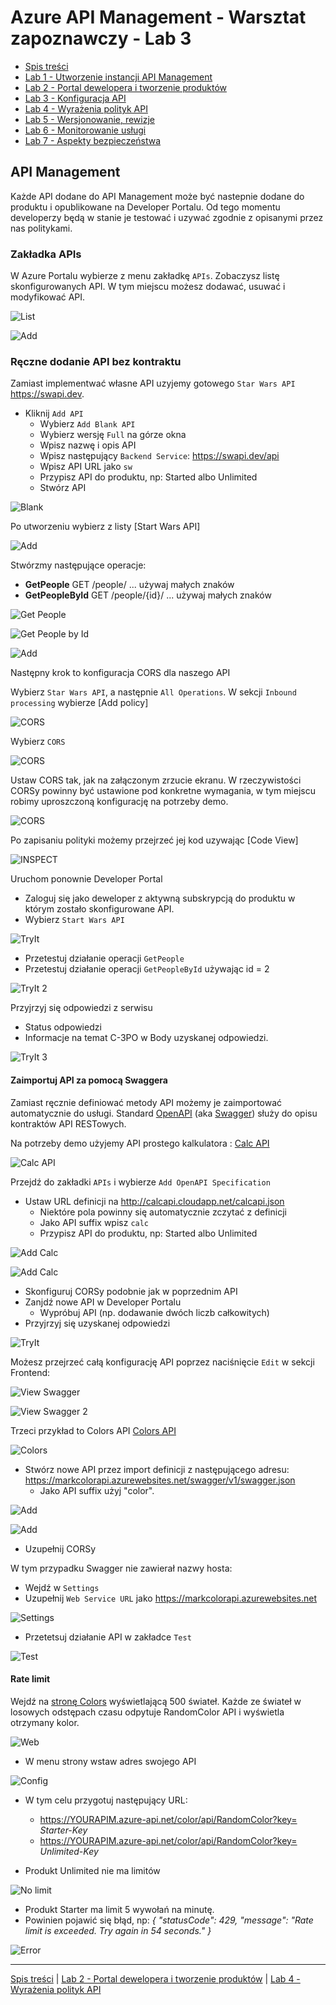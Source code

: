 # Azure API Management - Warsztat zapoznawczy - Lab 3

- [Spis treści](README.md)
- [Lab 1 - Utworzenie instancji API Management](apimanagement-1.md)
- [Lab 2 - Portal dewelopera i tworzenie produktów](apimanagement-2.md)
- [Lab 3 - Konfiguracja API](apimanagement-3.md)
- [Lab 4 - Wyrażenia polityk API](apimanagement-4.md)
- [Lab 5 - Wersjonowanie, rewizje](apimanagement-5.md)
- [Lab 6 - Monitorowanie usługi](apimanagement-6.md)
- [Lab 7 - Aspekty bezpieczeństwa](apimanagement-7.md)

## API Management

Każde API dodane do API Management może być nastepnie dodane do produktu i opublikowane na Developer Portalu. Od tego momentu developerzy będą w stanie je testować i uzywać zgodnie z opisanymi przez nas politykami.

### Zakładka APIs

W Azure Portalu wybierze z menu zakładkę `APIs`. Zobaczysz listę skonfigurowanych API. W tym miejscu możesz dodawać, usuwać i modyfikować API.

![List](Images/APIMListAPIs.png)

![Add](Images/APIMAddAPIs.png)

### Ręczne dodanie API bez kontraktu

Zamiast implementwać własne API uzyjemy gotowego `Star Wars API` <https://swapi.dev>.

- Kliknij `Add API`
  - Wybierz `Add Blank API`
  - Wybierz wersję `Full` na górze okna
  - Wpisz nazwę i opis API
  - Wpisz następujący `Backend Service`: <https://swapi.dev/api>
  - Wpisz API URL jako `sw`
  - Przypisz API do produktu, np: Started albo Unlimited
  - Stwórz API

![Blank](Images/APIMAddBlankAPI.png)

Po utworzeniu wybierz z listy [Start Wars API]

![Add](Images/APIMAddStarWars.png)

Stwórzmy następujące operacje:

- **GetPeople** GET /people/ ... używaj małych znaków
- **GetPeopleById** GET /people/{id}/ ... używaj małych znaków

![Get People](Images/APIMAddSWGetPeople.png)

![Get People by Id](Images/APIMAddSWGetPeopleById.png)

![Add](Images/APIMAddSWOperations.png)

Następny krok to konfiguracja CORS dla naszego API

Wybierz `Star Wars API`, a następnie `All Operations`. W sekcji `Inbound processing` wybierze [Add policy]

![CORS](Images/APIMSWCORS1.png)

Wybierz `CORS`

![CORS](Images/APIMCORS2.png)

Ustaw CORS tak, jak na załączonym zrzucie ekranu. W rzeczywistości CORSy powinny być ustawione pod konkretne wymagania, w tym miejscu robimy uproszczoną konfigurację na potrzeby demo.

![CORS](Images/APIMCORS3.png)

Po zapisaniu polityki możemy przejrzeć jej kod uzywając [Code View]

![INSPECT](Images/APIMCORS4.png)

Uruchom ponownie Developer Portal

- Zaloguj się jako deweloper z aktywną subskrypcją do produktu w którym zostało skonfigurowane API.
- Wybierz `Start Wars API`

![TryIt](Images/APIMSWTryIt1.png)

- Przetestuj działanie operacji `GetPeople`
- Przetestuj działanie operacji `GetPeopleById` używając id = 2

![TryIt 2](Images/APIMSWTryIt2.png)

Przyjrzyj się odpowiedzi z serwisu

- Status odpowiedzi
- Informacje na temat C-3PO w Body uzyskanej odpowiedzi.

![TryIt 3](Images/APIMSWTryIt3.png)

#### Zaimportuj API za pomocą Swaggera

Zamiast ręcznie definiować metody API możemy je zaimportować automatycznie do usługi. Standard [OpenAPI](https://www.openapis.org/) (aka [Swagger](https://swagger.io)) służy do opisu kontraktów API RESTowych.

Na potrzeby demo użyjemy API prostego kalkulatora : [Calc API](http://calcapi.cloudapp.net/)

![Calc API](Images/APIMCalcAPI.png)

Przejdź do zakładki `APIs` i wybierze `Add OpenAPI Specification`

- Ustaw URL definicji na <http://calcapi.cloudapp.net/calcapi.json>
  - Niektóre pola powinny się automatycznie zczytać z definicji
  - Jako API suffix wpisz `calc`
  - Przypisz API do produktu, np: Started albo Unlimited

![Add Calc](Images/APIMAddCalcAPI1.png)

![Add Calc](Images/APIMAddCalcAPI2.png)

- Skonfiguruj CORSy podobnie jak w poprzednim API
- Zanjdź nowe API w Developer Portalu
  - Wypróbuj API (np. dodawanie dwóch liczb całkowitych)
- Przyjrzyj się uzyskanej odpowiedzi

![TryIt](Images/APIMCalcTryIt1.png)

Możesz przejrzeć całą konfigurację API poprzez naciśnięcie `Edit` w sekcji Frontend:

![View Swagger](Images/APIMCalcSwagger.png)

![View Swagger 2](Images/APIMCalcSwagger2.png)

Trzeci przykład to Colors API [Colors API](https://markcolorapi.azurewebsites.net/swagger/)

![Colors](Images/APIMColorAPI.png)

- Stwórz nowe API przez import definicji z następującego adresu: <https://markcolorapi.azurewebsites.net/swagger/v1/swagger.json>
  - Jako API suffix użyj "color".

![Add](Images/APIMAddColorAPI1.png)

![Add](Images/APIMAddColorAPI2.png)

- Uzupełnij CORSy

W tym przypadku Swagger nie zawierał nazwy hosta:

- Wejdź w `Settings`
- Uzupełnij `Web Service URL` jako <https://markcolorapi.azurewebsites.net>

![Settings](Images/APIMAddColorAPI3.png)

- Przetetsuj działanie API w zakładce `Test`

![Test](Images/APIMAddColorAPI.png)

#### Rate limit

Wejdź na [stronę Colors](https://markcolorweb.azurewebsites.net) wyświetlającą 500 świateł. Każde ze świateł w losowych odstępach czasu odpytuje RandomColor API i wyświetla otrzymany kolor.

![Web](Images/APIMColorWeb.png)

- W menu strony wstaw adres swojego API

![Config](Images/APIMColorWebConfig.png)

- W tym celu przygotuj następujący URL:

  - <https://YOURAPIM.azure-api.net/color/api/RandomColor?key=> _Starter-Key_
  - <https://YOURAPIM.azure-api.net/color/api/RandomColor?key=> _Unlimited-Key_

- Produkt Unlimited nie ma limitów

![No limit](Images/APIMColorWebUnlimited.png)

- Produkt Starter ma limit 5 wywołań na minutę.
- Powinien pojawić się błąd, np: _{ "statusCode": 429, "message": "Rate limit is exceeded. Try again in 54 seconds." }_

![Error](Images/APIMColorWebStarter.png)

---

[Spis treści](README.md) | [Lab 2 - Portal dewelopera i tworzenie produktów](apimanagement-2.md) | [Lab 4 - Wyrażenia polityk API](apimanagement-4.md)
